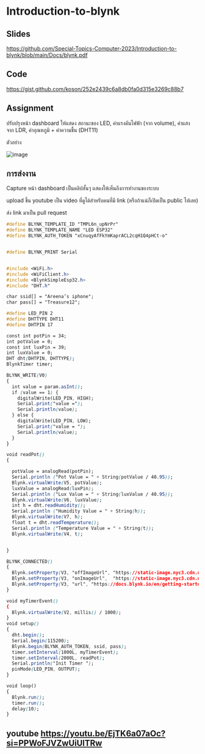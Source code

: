 # Introduction-to-blynk

## Slides

https://github.com/Special-Topics-Computer-2023/Introduction-to-blynk/blob/main/Docs/blynk.pdf

## Code 

https://gist.github.com/koson/252e2439c6a8db0fa0d315e3269c88b7
 

## Assignment

ปรับปรุงหน้า dashboard  ให้แสดง สถานะของ LED, ค่าแรงดันไฟฟ้า (จาก volume), ค่าแสง จาก LDR, ค่าอุณหภูมิ + ค่าความชื้น (DHT11)

ตัวอย่าง

![image](https://github.com/Special-Topics-Computer-2023/Introduction-to-blynk/assets/567256/b46d9d57-93ff-4198-b80e-f5b7a01c3e7b)


## การส่งงาน

Capture หน้า dashboard เป็นคลิปสั้นๆ แสดงให้เห็นถึงการทำงานของระบบ 

upload ขึ้น youtube เป็น video ที่ดูได้สำหรับคนที่มี link (หรือถ้าแน่ก็เปิดเป็น public ไปเลย)

ส่ง link มาเป็น pull request

```css
#define BLYNK_TEMPLATE_ID "TMPL6n_upNrPr"
#define BLYNK_TEMPLATE_NAME "LED ESP32"
#define BLYNK_AUTH_TOKEN "xCnuqyAfFkYmKaprACL2cqH1Q4pHCt-o"


#define BLYNK_PRINT Serial


#include <WiFi.h>
#include <WiFiClient.h>
#include <BlynkSimpleEsp32.h>
#include "DHT.h"

char ssid[] = "Areena’s iphone";
char pass[] = "Treasure12";

#define LED_PIN 2
#define DHTTYPE DHT11
#define DHTPIN 17

const int potPin = 34;
int potValue = 0;
const int luxPin = 39;
int luxValue = 0;
DHT dht(DHTPIN, DHTTYPE);
BlynkTimer timer;

BLYNK_WRITE(V0)
{
  int value = param.asInt();
  if (value == 1) {
    digitalWrite(LED_PIN, HIGH);
    Serial.print("value =");
    Serial.println(value);
  } else {
    digitalWrite(LED_PIN, LOW);
    Serial.print("value = ");
    Serial.println(value);
  }
}

void readPot()
{

  potValue = analogRead(potPin);
  Serial.println ("Pot Value = " + String(potValue / 40.95));
  Blynk.virtualWrite(V5, potValue);
  luxValue = analogRead(luxPin);
  Serial.println ("Lux Value = " + String(luxValue / 40.95));
  Blynk.virtualWrite(V6, luxValue);
  int h = dht.readHumidity();
  Serial.println ("Humidity Value = " + String(h));
  Blynk.virtualWrite(V7, h);
  float t = dht.readTemperature();
  Serial.println ("Temperature Value = " + String(t));
  Blynk.virtualWrite(V4, t);


}

BLYNK_CONNECTED()
{
  Blynk.setProperty(V3, "offImageUrl", "https://static-image.nyc3.cdn.digitaloceanspaces.com/general/fte/congratulations.png");
  Blynk.setProperty(V3, "onImageUrl",  "https://static-image.nyc3.cdn.digitaloceanspaces.com/general/fte/congratulations_pressed.png");
  Blynk.setProperty(V3, "url", "https://docs.blynk.io/en/getting-started/what-do-i-need-to-blynk/how-quickstart-device-was-made");
}

void myTimerEvent()
{
  Blynk.virtualWrite(V2, millis() / 1000);
}
void setup()
{
  dht.begin();
  Serial.begin(115200);
  Blynk.begin(BLYNK_AUTH_TOKEN, ssid, pass);
  timer.setInterval(1000L, myTimerEvent);
  timer.setInterval(2000L, readPot);
  Serial.println("Init Timer ");
  pinMode(LED_PIN, OUTPUT);
}

void loop()
{
  Blynk.run();
  timer.run();
  delay(10);
}

```
## youtube https://youtu.be/EjTK6a07aOc?si=PPWoFJVZwUiUlTRw
